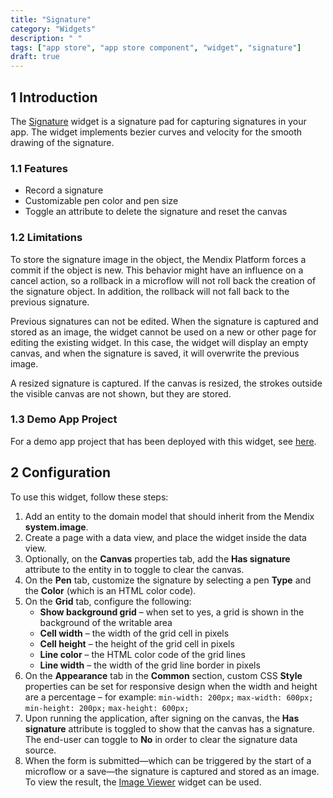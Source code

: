 ```yaml
---
title: "Signature"
category: "Widgets"
description: " "
tags: ["app store", "app store component", "widget", "signature"]
draft: true
---
```


## 1 Introduction

The [Signature](https://appstore.home.mendix.com/link/app/107984/) widget is a signature pad for capturing signatures in your app. The widget implements bezier curves and velocity for the smooth drawing of the signature.

### 1.1 Features

* Record a signature
* Customizable pen color and pen size
* Toggle an attribute to delete the signature and reset the canvas

### 1.2 Limitations

To store the signature image in the object, the Mendix Platform forces a commit if the object is new. This behavior might have an influence on a cancel action, so a rollback in a microflow will not roll back the creation of the signature object. In addition, the rollback will not fall back to the previous signature.

Previous signatures can not be edited. When the signature is captured and stored as an image, the widget cannot be used on a new or other page for editing the existing widget. In this case, the widget will display an empty canvas, and when the signature is saved, it will overwrite the previous image.

A resized signature is captured. If the canvas is resized, the strokes outside the visible canvas are not shown, but they are stored.

### 1.3 Demo App Project

For a demo app project that has been deployed with this widget, see [here](https://signature101.mxapps.io).

## 2 Configuration

To use this widget, follow these steps:

1. Add an entity to the domain model that should inherit from the Mendix **system.image**.
2. Create a page with a data view, and place the widget inside the data view.
3. Optionally, on the **Canvas** properties tab, add the **Has signature** attribute to the entity in to toggle to clear the canvas.
4. On the **Pen** tab, customize the signature by selecting a pen **Type** and the **Color** (which is an HTML color code).
5. On the **Grid** tab, configure the following:
	* **Show background grid** – when set to yes, a grid is shown in the background of the writable area
	* **Cell width** – the width of the grid cell in pixels
	* **Cell height** – the height of the grid cell in pixels
	* **Line color** – the HTML color code of the grid lines
	* **Line width** – the width of the grid line border in pixels
6. On the **Appearance** tab in the **Common** section, custom CSS **Style** properties can be set for responsive design when the width and height are a percentage – for example:
	`min-width: 200px;`
	`max-width: 600px;`
	`min-height: 200px;`
	`max-height: 600px;`
7. Upon running the application, after signing on the canvas, the **Has signature** attribute is toggled to show that the canvas has a signature. The end-user can toggle to **No** in order to clear the signature data source.
8. When the form is submitted—which can be triggered by the start of a microflow or a save—the signature is captured and stored as an image. To view the result, the [Image Viewer](image-viewer) widget can be used.


